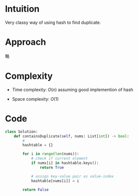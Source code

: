 # Intuition
<!-- Describe your first thoughts on how to solve this problem. -->
Very classy way of using hash to find duplicate.

# Approach
<!-- Describe your approach to solving the problem. -->
略


# Complexity
- Time complexity: $O(n)$ assuming good implemention of hash
<!-- Add your time complexity here, e.g. $$O(n)$$ -->

- Space complexity: $O(1)$
<!-- Add your space complexity here, e.g. $$O(n)$$ -->

# Code
```python
class Solution:
    def containsDuplicate(self, nums: List[int]) -> bool:
        #
        hashtable = {}

        for i in range(len(nums)):
            # check if current element
            if nums[i] in hashtable.keys():
                return True

            # assign key-value pair as value-index 
            hashtable[nums[i]] = i
        
        return False
```